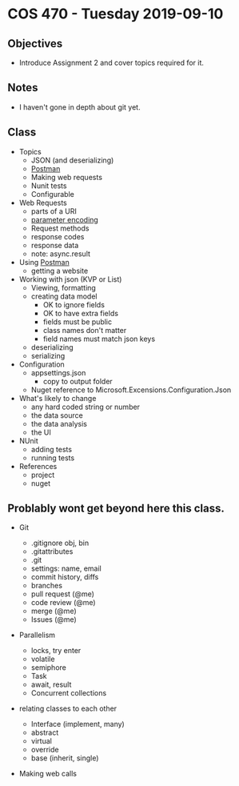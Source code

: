# COS 470 - Tuesday 2019-09-10
## Objectives
* Introduce Assignment 2 and cover topics required for it.

## Notes
* I haven't gone in depth about git yet.

## Class
* Topics
  * JSON (and deserializing)
  * [Postman](https://www.getpostman.com/downloads/)
  * Making web requests
  * Nunit tests
  * Configurable
* Web Requests
  * parts of a URI
  * [parameter encoding](https://www.w3schools.com/tags/ref_urlencode.asp)
  * Request methods
  * response codes
  * response data
  * note: async.result
* Using [Postman](https://www.getpostman.com/downloads/)
  * getting a website
* Working with json (KVP or List)
  * Viewing, formatting
  * creating data model
    * OK to ignore fields
	* OK to have extra fields
	* fields must be public
	* class names don't matter
	* field names must match json keys
  * deserializing
  * serializing
* Configuration
  * appsettings.json
    * copy to output folder
  * Nuget reference to Microsoft.Excensions.Configuration.Json
* What's likely to change
  * any hard coded string or number
  * the data source
  * the data analysis
  * the UI
* NUnit
  * adding tests
  * running tests
* References
  * project
  * nuget
## Problably wont get beyond here this class.

* Git
  * .gitignore obj, bin
  * .gitattributes
  * .git
  * settings: name, email
  * commit history, diffs
  * branches
  * pull request (@me)
  * code review (@me)
  * merge (@me)
  * Issues (@me)

* Parallelism
  * locks, try enter
  * volatile
  * semiphore
  * Task
  * await, result
  * Concurrent collections
* relating classes to each other
  * Interface (implement, many)
  * abstract
  * virtual
  * override
  * base (inherit, single)
* Making web calls